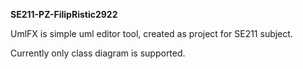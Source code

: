 **SE211-PZ-FilipRistic2922**

UmlFX is simple uml editor tool, created as project for SE211 subject.

Currently only class diagram is supported.

